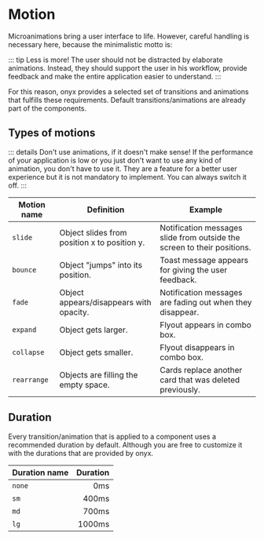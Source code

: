 # Motion

Microanimations bring a user interface to life. However, careful handling is necessary here, because the minimalistic motto is:

::: tip Less is more!
The user should not be distracted by elaborate animations. Instead, they should support the user in his workflow, provide feedback and make the entire application easier to understand.
:::

For this reason, onyx provides a selected set of transitions and animations that fulfills these requirements. Default transitions/animations are already part of the components.

## Types of motions

::: details Don't use animations, if it doesn't make sense!
If the performance of your application is low or you just don't want to use any kind of animation, you don't have to use it. They are a feature for a better user experience but it is not mandatory to implement. You can always switch it off.
:::

| Motion name | Definition                                   | Example                                                                 |
| ----------- | -------------------------------------------- | ----------------------------------------------------------------------- |
| `slide`     | Object slides from position x to position y. | Notification messages slide from outside the screen to their positions. |
| `bounce`    | Object "jumps" into its position.            | Toast message appears for giving the user feedback.                     |
| `fade`      | Object appears/disappears with opacity.      | Notification messages are fading out when they disappear.               |
| `expand`    | Object gets larger.                          | Flyout appears in combo box.                                            |
| `collapse`  | Object gets smaller.                         | Flyout disappears in combo box.                                         |
| `rearrange` | Objects are filling the empty space.         | Cards replace another card that was deleted previously.                 |

## Duration

Every transition/animation that is applied to a component uses a recommended duration by default. Although you are free to customize it with the durations that are provided by onyx.

| Duration name | Duration |
| ------------- | -------: |
| `none`        |     0ms |
| `sm`          |   400ms |
| `md`          |   700ms |
| `lg`          |  1000ms |
